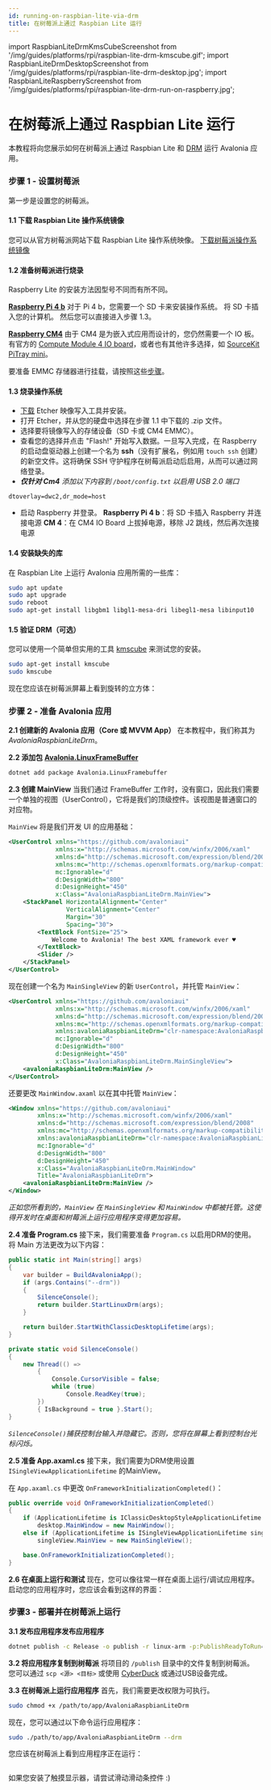 ```yaml
---
id: running-on-raspbian-lite-via-drm
title: 在树莓派上通过 Raspbian Lite 运行
---
```


import RaspbianLiteDrmKmsCubeScreenshot from '/img/guides/platforms/rpi/raspbian-lite-drm-kmscube.gif';
import RaspbianLiteDrmDesktopScreenshot from '/img/guides/platforms/rpi/raspbian-lite-drm-desktop.jpg';
import RaspbianLiteRaspberryScreenshot from '/img/guides/platforms/rpi/raspbian-lite-drm-run-on-raspberry.jpg';

# 在树莓派上通过 Raspbian Lite 运行

本教程将向您展示如何在树莓派上通过 Raspbian Lite 和 [DRM](https://en.wikipedia.org/wiki/Direct\_Rendering\_Manager) 运行 Avalonia 应用。

### 步骤 1 - 设置树莓派

第一步是设置您的树莓派。

#### 1.1 下载 Raspbian Lite 操作系统镜像

您可以从官方树莓派网站下载 Raspbian Lite 操作系统映像。
[下载树莓派操作系统镜像](https://www.raspberrypi.com/software/operating-systems/)

#### 1.2 准备树莓派进行烧录

Raspberry Lite 的安装方法因型号不同而有所不同。

[**Raspberry Pi 4 b**](https://www.raspberrypi.com/products/raspberry-pi-4-model-b/)
对于 Pi 4 b，您需要一个 SD 卡来安装操作系统。
将 SD 卡插入您的计算机。
然后您可以直接进入步骤 1.3。

[**Raspberry CM4**](https://www.raspberrypi.com/products/compute-module-4/?variant=raspberry-pi-cm4001000)
由于 CM4 是为嵌入式应用而设计的，您仍然需要一个 IO 板。有官方的 [Compute Module 4 IO board](https://www.raspberrypi.com/products/compute-module-4-io-board/)，或者也有其他许多选择，如 [SourceKit PiTray mini](https://sourcekit.cc/#/?id=sourcekit%C2%AE-pitray-mini)。

要准备 EMMC 存储器进行挂载，请按照这些[步骤](https://www.raspberrypi.com/documentation/computers/compute-module.html#flashing-the-compute-module-emmc)。

#### 1.3 烧录操作系统

* [下载](https://etcher.io/) Etcher 映像写入工具并安装。
* 打开 Etcher，并从您的硬盘中选择在步骤 1.1 中下载的 .zip 文件。
* 选择要将镜像写入的存储设备（SD 卡或 CM4 EMMC）。
* 查看您的选择并点击 "Flash!" 开始写入数据。一旦写入完成，在 Raspberry 的启动盘驱动器上创建一个名为 **ssh**（没有扩展名，例如用 `touch ssh` 创建）的新空文件。这将确保 SSH 守护程序在树莓派启动后启用，从而可以通过网络登录。
* _**仅针对 Cm4** 添加以下内容到 `/boot/config.txt` 以启用 USB 2.0 端口_

```
dtoverlay=dwc2,dr_mode=host
```

* 启动 Raspberry 并登录。
  **Raspberry Pi 4 b**：将 SD 卡插入 Raspberry 并连接电源
  **CM 4**：在 CM4 IO Board 上拔掉电源，移除 J2 跳线，然后再次连接电源

#### 1.4 安装缺失的库

在 Raspbian Lite 上运行 Avalonia 应用所需的一些库：

```bash
sudo apt update
sudo apt upgrade
sudo reboot
sudo apt-get install libgbm1 libgl1-mesa-dri libegl1-mesa libinput10
```

#### 1.5 验证 DRM（可选）

您可以使用一个简单但实用的工具 [kmscube](https://gitlab.freedesktop.org/mesa/kmscube) 来测试您的安装。

```bash
sudo apt-get install kmscube
sudo kmscube
```

现在您应该在树莓派屏幕上看到旋转的立方体：
<img src={RaspbianLiteDrmKmsCubeScreenshot} alt=''/>

### 步骤 2 - 准备 Avalonia 应用

**2.1 创建新的 Avalonia 应用（Core 或 MVVM App）**
在本教程中，我们称其为 _AvaloniaRaspbianLiteDrm_。

**2.2 添加包** [**Avalonia.LinuxFrameBuffer**](https://www.nuget.org/packages/Avalonia.LinuxFramebuffer)

```bash
dotnet add package Avalonia.LinuxFramebuffer
```

**2.3 创建 MainView**
当我们通过 FrameBuffer 工作时，没有窗口，因此我们需要一个单独的视图（UserControl），它将是我们的顶级控件。该视图是普通窗口的对应物。

`MainView` 将是我们开发 UI 的应用基础：

```xml
<UserControl xmlns="https://github.com/avaloniaui"
             xmlns:x="http://schemas.microsoft.com/winfx/2006/xaml"
             xmlns:d="http://schemas.microsoft.com/expression/blend/2008"
             xmlns:mc="http://schemas.openxmlformats.org/markup-compatibility/2006"
             mc:Ignorable="d"
             d:DesignWidth="800"
             d:DesignHeight="450"
             x:Class="AvaloniaRaspbianLiteDrm.MainView">
    <StackPanel HorizontalAlignment="Center"
                VerticalAlignment="Center"
                Margin="30"
                Spacing="30">
        <TextBlock FontSize="25">
            Welcome to Avalonia! The best XAML framework ever ♥
        </TextBlock>
        <Slider />
    </StackPanel>
</UserControl>
```

现在创建一个名为 `MainSingleView` 的新 `UserControl`，并托管 `MainView`：

```xml
<UserControl xmlns="https://github.com/avaloniaui"
             xmlns:x="http://schemas.microsoft.com/winfx/2006/xaml"
             xmlns:d="http://schemas.microsoft.com/expression/blend/2008"
             xmlns:mc="http://schemas.openxmlformats.org/markup-compatibility/2006"
             xmlns:avaloniaRaspbianLiteDrm="clr-namespace:AvaloniaRaspbianLiteDrm"
             mc:Ignorable="d"
             d:DesignWidth="800"
             d:DesignHeight="450"
             x:Class="AvaloniaRaspbianLiteDrm.MainSingleView">
    <avaloniaRaspbianLiteDrm:MainView />
</UserControl>
```

还要更改 `MainWindow.axaml` 以在其中托管 `MainView`：

```xml
<Window xmlns="https://github.com/avaloniaui"
        xmlns:x="http://schemas.microsoft.com/winfx/2006/xaml"
        xmlns:d="http://schemas.microsoft.com/expression/blend/2008"
        xmlns:mc="http://schemas.openxmlformats.org/markup-compatibility/2006"
        xmlns:avaloniaRaspbianLiteDrm="clr-namespace:AvaloniaRaspbianLiteDrm"
        mc:Ignorable="d"
        d:DesignWidth="800"
        d:DesignHeight="450"
        x:Class="AvaloniaRaspbianLiteDrm.MainWindow"
        Title="AvaloniaRaspbianLiteDrm">
    <avaloniaRaspbianLiteDrm:MainView />
</Window>
```

_正如您所看到的，`MainView` 在 `MainSingleView` 和 `MainWindow` 中都被托管。这使得开发时在桌面和树莓派上运行应用程序变得更加容易。_

**2.4 准备 Program.cs**
接下来，我们需要准备 `Program.cs` 以启用DRM的使用。
将 Main 方法更改为以下内容：

```csharp
public static int Main(string[] args)
{
    var builder = BuildAvaloniaApp();
    if (args.Contains("--drm"))
    {
        SilenceConsole();
        return builder.StartLinuxDrm(args);
    }

    return builder.StartWithClassicDesktopLifetime(args);
}

private static void SilenceConsole()
{
    new Thread(() =>
        {
            Console.CursorVisible = false;
            while (true)
                Console.ReadKey(true);
        })
        { IsBackground = true }.Start();
}
```

_`SilenceConsole()`捕获控制台输入并隐藏它。否则，您将在屏幕上看到控制台光标闪烁。_

**2.5 准备 App.axaml.cs**
接下来，我们需要为DRM使用设置 `ISingleViewApplicationLifetime` 的MainView。

在 `App.axaml.cs` 中更改 `OnFrameworkInitializationCompleted()`：

```csharp
public override void OnFrameworkInitializationCompleted()
{
    if (ApplicationLifetime is IClassicDesktopStyleApplicationLifetime desktop)
        desktop.MainWindow = new MainWindow();
    else if (ApplicationLifetime is ISingleViewApplicationLifetime singleView)
        singleView.MainView = new MainSingleView();

    base.OnFrameworkInitializationCompleted();
}
```

**2.6 在桌面上运行和测试**
现在，您可以像往常一样在桌面上运行/调试应用程序。
启动您的应用程序时，您应该会看到这样的界面：
<img src={RaspbianLiteDrmDesktopScreenshot} alt=''/>

### 步骤3 - 部署并在树莓派上运行

**3.1 发布应用程序发布应用程序**

```bash
dotnet publish -c Release -o publish -r linux-arm -p:PublishReadyToRun=true -p:PublishSingleFile=true -p:PublishTrimmed=true --self-contained true -p:IncludeNativeLibrariesForSelfExtract=true
```

**3.2 将应用程序复制到树莓派**
将项目的 `/publish` 目录中的文件复制到树莓派。
您可以通过 `scp <源> <目标>` 或使用 [CyberDuck](https://cyberduck.io) 或通过USB设备完成。

**3.3 在树莓派上运行应用程序**
首先，我们需要更改权限为可执行。

```bash
sudo chmod +x /path/to/app/AvaloniaRaspbianLiteDrm
```

现在，您可以通过以下命令运行应用程序：

```bash
sudo ./path/to/app/AvaloniaRaspbianLiteDrm --drm
```

您应该在树莓派上看到应用程序正在运行：

<img src={RaspbianLiteRaspberryScreenshot} alt=''/>

如果您安装了触摸显示器，请尝试滑动滑动条控件 :)
